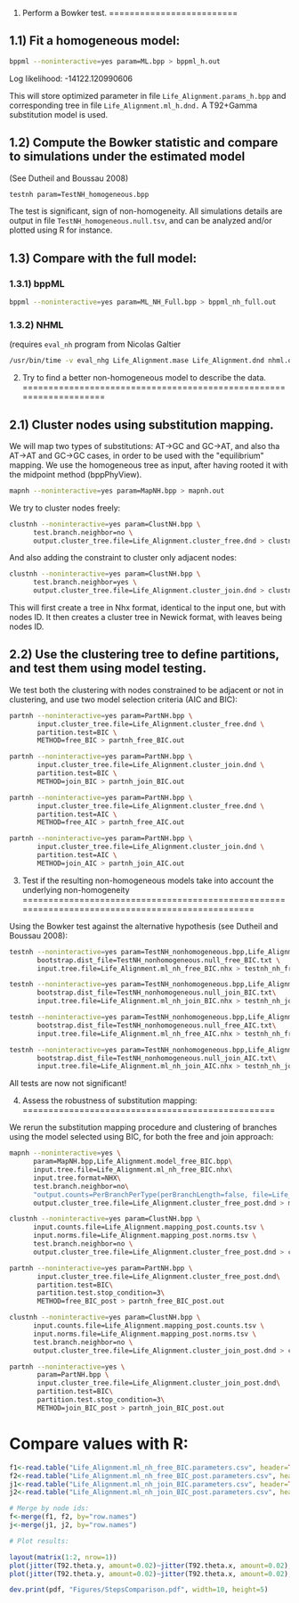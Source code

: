 1) Perform a Bowker test.
=========================

1.1) Fit a homogeneous model:
-----------------------------

```bash     
bppml --noninteractive=yes param=ML.bpp > bppml_h.out
```
Log likelihood:  -14122.120990606
    
This will store optimized parameter in file `Life_Alignment.params_h.bpp`
and corresponding tree in file              `Life_Alignment.ml_h.dnd.`
A T92+Gamma substitution model is used.

1.2) Compute the Bowker statistic and compare to simulations under the estimated model
--------------------------------------------------------------------------------------

(See Dutheil and Boussau 2008)

```bash
testnh param=TestNH_homogeneous.bpp
```

The test is significant, sign of non-homogeneity.
All simulations details are output in file `TestNH_homogeneous.null.tsv`, and can
be analyzed and/or plotted using R for instance.

1.3) Compare with the full model:
---------------------------------

### 1.3.1) bppML

```bash
bppml --noninteractive=yes param=ML_NH_Full.bpp > bppml_nh_full.out
```
    
### 1.3.2) NHML

(requires `eval_nh` program from Nicolas Galtier
```bash     
/usr/bin/time -v eval_nhg Life_Alignment.mase Life_Alignment.dnd nhml.opt >& nhml.out
```



2) Try to find a better non-homogeneous model to describe the data.
===================================================================

2.1) Cluster nodes using substitution mapping.
----------------------------------------------

We will map two types of substitutions: AT->GC and GC->AT, and also tha AT->AT and GC->GC cases,
in order to be used with the "equilibrium" mapping. We use the homogeneous tree as input, after
having rooted it with the midpoint method (bppPhyView).

```bash
mapnh --noninteractive=yes param=MapNH.bpp > mapnh.out 
```

We try to cluster nodes freely:

```bash
clustnh --noninteractive=yes param=ClustNH.bpp \
      test.branch.neighbor=no \
      output.cluster_tree.file=Life_Alignment.cluster_free.dnd > clustnh_free.out
```

And also adding the constraint to cluster only adjacent nodes:

```bash
clustnh --noninteractive=yes param=ClustNH.bpp \
      test.branch.neighbor=yes \
      output.cluster_tree.file=Life_Alignment.cluster_join.dnd > clustnh_join.out
```

This will first create a tree in Nhx format, identical to the input one, but with
nodes ID. It then creates a cluster tree in Newick format, with leaves being nodes ID.

2.2) Use the clustering tree to define partitions, and test them using model testing.
-------------------------------------------------------------------------------------

We test both the clustering with nodes constrained to be adjacent or not in clustering,
and use two model selection criteria (AIC and BIC):

```bash     
partnh --noninteractive=yes param=PartNH.bpp \
       input.cluster_tree.file=Life_Alignment.cluster_free.dnd \
       partition.test=BIC \
       METHOD=free_BIC > partnh_free_BIC.out

partnh --noninteractive=yes param=PartNH.bpp \
       input.cluster_tree.file=Life_Alignment.cluster_join.dnd \
       partition.test=BIC \
       METHOD=join_BIC > partnh_join_BIC.out

partnh --noninteractive=yes param=PartNH.bpp \
       input.cluster_tree.file=Life_Alignment.cluster_free.dnd \
       partition.test=AIC \
       METHOD=free_AIC > partnh_free_AIC.out

partnh --noninteractive=yes param=PartNH.bpp \
       input.cluster_tree.file=Life_Alignment.cluster_join.dnd \
       partition.test=AIC \
       METHOD=join_AIC > partnh_join_AIC.out
```

3) Test if the resulting non-homogeneous models take into account the underlying non-homogeneity
================================================================================================

Using the Bowker test against the alternative hypothesis (see Dutheil and Boussau 2008):

```bash
testnh --noninteractive=yes param=TestNH_nonhomogeneous.bpp,Life_Alignment.model_free_BIC.bpp \
       bootstrap.dist_file=TestNH_nonhomogeneous.null_free_BIC.txt \
       input.tree.file=Life_Alignment.ml_nh_free_BIC.nhx > testnh_nh_free_BIC.out

testnh --noninteractive=yes param=TestNH_nonhomogeneous.bpp,Life_Alignment.model_join_BIC.bpp\
       bootstrap.dist_file=TestNH_nonhomogeneous.null_join_BIC.txt\
       input.tree.file=Life_Alignment.ml_nh_join_BIC.nhx > testnh_nh_join_BIC.out

testnh --noninteractive=yes param=TestNH_nonhomogeneous.bpp,Life_Alignment.model_free_AIC.bpp\
       bootstrap.dist_file=TestNH_nonhomogeneous.null_free_AIC.txt\
       input.tree.file=Life_Alignment.ml_nh_free_AIC.nhx > testnh_nh_free_AIC.out

testnh --noninteractive=yes param=TestNH_nonhomogeneous.bpp,Life_Alignment.model_join_AIC.bpp\
       bootstrap.dist_file=TestNH_nonhomogeneous.null_join_AIC.txt\
       input.tree.file=Life_Alignment.ml_nh_join_AIC.nhx > testnh_nh_join_AIC.out
```

All tests are now not significant!

4) Assess the robustness of substitution mapping:
=================================================

We rerun the substitution mapping procedure and clustering of branches using the model selected using BIC, for both the free and join approach:

```bash
mapnh --noninteractive=yes \
      param=MapNH.bpp,Life_Alignment.model_free_BIC.bpp\
      input.tree.file=Life_Alignment.ml_nh_free_BIC.nhx\
      input.tree.format=NHX\
      test.branch.neighbor=no\
      "output.counts=PerBranchPerType(perBranchLength=false, file=Life_Alignment.mapping_post, format=tsv, splitNorm=true)" \
      output.cluster_tree.file=Life_Alignment.cluster_free_post.dnd > mapnh_post.out

clustnh --noninteractive=yes param=ClustNH.bpp \
      input.counts.file=Life_Alignment.mapping_post.counts.tsv \
      input.norms.file=Life_Alignment.mapping_post.norms.tsv \
      test.branch.neighbor=no \
      output.cluster_tree.file=Life_Alignment.cluster_free_post.dnd > clustnh_free_post.out

partnh --noninteractive=yes param=PartNH.bpp \
       input.cluster_tree.file=Life_Alignment.cluster_free_post.dnd\
       partition.test=BIC\
       partition.test.stop_condition=3\
       METHOD=free_BIC_post > partnh_free_BIC_post.out

clustnh --noninteractive=yes param=ClustNH.bpp \
      input.counts.file=Life_Alignment.mapping_post.counts.tsv \
      input.norms.file=Life_Alignment.mapping_post.norms.tsv \
      test.branch.neighbor=no \
      output.cluster_tree.file=Life_Alignment.cluster_join_post.dnd > clustnh_join_post.out

partnh --noninteractive=yes \
       param=PartNH.bpp \
       input.cluster_tree.file=Life_Alignment.cluster_join_post.dnd\
       partition.test=BIC\
       partition.test.stop_condition=3\
       METHOD=join_BIC_post > partnh_join_BIC_post.out
```

# Compare values with R:

```R
f1<-read.table("Life_Alignment.ml_nh_free_BIC.parameters.csv", header=TRUE, row.names="NodeId")
f2<-read.table("Life_Alignment.ml_nh_free_BIC_post.parameters.csv", header=TRUE, row.names="NodeId")
j1<-read.table("Life_Alignment.ml_nh_join_BIC.parameters.csv", header=TRUE, row.names="NodeId")
j2<-read.table("Life_Alignment.ml_nh_join_BIC_post.parameters.csv", header=TRUE, row.names="NodeId")

# Merge by node ids:
f<-merge(f1, f2, by="row.names")
j<-merge(j1, j2, by="row.names")

# Plot results:

layout(matrix(1:2, nrow=1))
plot(jitter(T92.theta.y, amount=0.02)~jitter(T92.theta.x, amount=0.02), f, xlab="First step", ylab="Second step", main="Free model, BIC criterion", xlim=c(0,1), ylim=c(0, 1)); abline(0, 1)
plot(jitter(T92.theta.y, amount=0.02)~jitter(T92.theta.x, amount=0.02), j, xlab="First step", ylab="Second step", main="Join model, BIC criterion", xlim=c(0,1), ylim=c(0, 1)); abline(0, 1)

dev.print(pdf, "Figures/StepsComparison.pdf", width=10, height=5)
```

